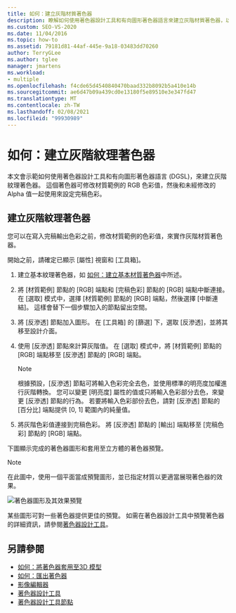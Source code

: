 ```yaml
---
title: 如何：建立灰階材質著色器
description: 瞭解如何使用著色器設計工具和有向圖形著色器語言來建立灰階材質著色器，以修改材質範例的 RGB 色彩值。
ms.custom: SEO-VS-2020
ms.date: 11/04/2016
ms.topic: how-to
ms.assetid: 79181d81-44af-445e-9a18-03483dd70260
author: TerryGLee
ms.author: tglee
manager: jmartens
ms.workload:
- multiple
ms.openlocfilehash: f4cde65d4540840470baad332b8092b5a410e14b
ms.sourcegitcommit: ae6d47b09a439cd0e13180f5e89510e3e347fd47
ms.translationtype: MT
ms.contentlocale: zh-TW
ms.lasthandoff: 02/08/2021
ms.locfileid: "99930989"
---
```

# <a name="how-to-create-a-grayscale-texture-shader"></a>如何：建立灰階紋理著色器

本文會示範如何使用著色器設計工具和有向圖形著色器語言 (DGSL)，來建立灰階紋理著色器。 這個著色器可修改材質範例的 RGB 色彩值，然後和未經修改的 Alpha 值一起使用來設定完稿色彩。

## <a name="create-a-grayscale-texture-shader"></a>建立灰階紋理著色器

您可以在寫入完稿輸出色彩之前，修改材質範例的色彩值，來實作灰階材質著色器。

開始之前，請確定已顯示 [屬性] 視窗和 [工具箱]。

1. 建立基本紋理著色器，如 [如何：建立基本材質著色器](../designers/how-to-create-a-basic-texture-shader.md)中所述。

2. 將 [材質範例] 節點的 [RGB] 端點和 [完稿色彩] 節點的 [RGB] 端點中斷連接。 在 [選取] 模式中，選擇 [材質範例] 節點的 [RGB] 端點，然後選擇 [中斷連結]。 這樣會替下一個步驟加入的節點留出空間。

3. 將 [反滲透] 節點加入圖形。 在 [工具箱] 的 [篩選] 下，選取 [反滲透]，並將其移至設計介面。

4. 使用 [反滲透] 節點來計算灰階值。 在 [選取] 模式中，將 [材質範例] 節點的 [RGB] 端點移至 [反滲透] 節點的 [RGB] 端點。

    > [!NOTE]
    > 根據預設，[反滲透] 節點可將輸入色彩完全去色，並使用標準的明亮度加權進行灰階轉換。 您可以變更 [明亮度] 屬性的值或只將輸入色彩部分去色，來變更 [反滲透] 節點的行為。 若要將輸入色彩部份去色，請對 [反滲透] 節點的 [百分比] 端點提供 [0, 1] 範圍內的純量值。

5. 將灰階色彩值連接到完稿色彩。 將 [反滲透] 節點的 [輸出] 端點移至 [完稿色彩] 節點的 [RGB] 端點。

下圖顯示完成的著色器圖形和套用至立方體的著色器預覽。

> [!NOTE]
> 在此圖中，使用一個平面當成預覽圖形，並已指定材質以更適當展現著色器的效果。

![著色器圖形及其效果預覽](../designers/media/digit-grayscale-effect.png)

某些圖形可對一些著色器提供更佳的預覽。 如需在著色器設計工具中預覽著色器的詳細資訊，請參閱[著色器設計工具](../designers/shader-designer.md)。

## <a name="see-also"></a>另請參閱

- [如何：將著色器套用至3D 模型](../designers/how-to-apply-a-shader-to-a-3-d-model.md)
- [如何：匯出著色器](../designers/how-to-export-a-shader.md)
- [影像編輯器](../designers/image-editor.md)
- [著色器設計工具](../designers/shader-designer.md)
- [著色器設計工具節點](../designers/shader-designer-nodes.md)
